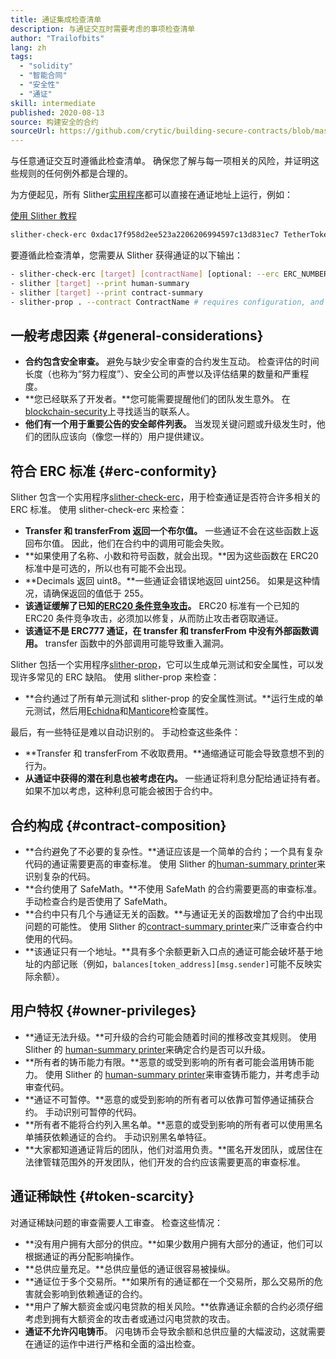 ```yaml
---
title: 通证集成检查清单
description: 与通证交互时需要考虑的事项检查清单
author: "Trailofbits"
lang: zh
tags:
  - "solidity"
  - "智能合同"
  - "安全性"
  - "通证"
skill: intermediate
published: 2020-08-13
source: 构建安全的合约
sourceUrl: https://github.com/crytic/building-secure-contracts/blob/master/development-guidelines/token_integration.md
---
```


与任意通证交互时遵循此检查清单。 确保您了解与每一项相关的风险，并证明这些规则的任何例外都是合理的。

为方便起见，所有 Slither[实用程序](https://github.com/crytic/slither#tools)都可以直接在通证地址上运行，例如：

[使用 Slither 教程](/developers/tutorials/how-to-use-slither-to-find-smart-contract-bugs/)

```bash
slither-check-erc 0xdac17f958d2ee523a2206206994597c13d831ec7 TetherToken
```

要遵循此检查清单，您需要从 Slither 获得通证的以下输出：

```bash
- slither-check-erc [target] [contractName] [optional: --erc ERC_NUMBER]
- slither [target] --print human-summary
- slither [target] --print contract-summary
- slither-prop . --contract ContractName # requires configuration, and use of Echidna and Manticore
```

## 一般考虑因素 {#general-considerations}

- **合约包含安全审查。** 避免与缺少安全审查的合约发生互动。 检查评估的时间长度（也称为“努力程度”）、安全公司的声誉以及评估结果的数量和严重程度。
- **您已经联系了开发者。**您可能需要提醒他们的团队发生意外。 在[blockchain-security](https://github.com/crytic/blockchain-security-contacts)上寻找适当的联系人。
- **他们有一个用于重要公告的安全邮件列表。** 当发现关键问题或升级发生时，他们的团队应该向（像您一样的）用户提供建议。

## 符合 ERC 标准 {#erc-conformity}

Slither 包含一个实用程序[slither-check-erc](https://github.com/crytic/slither/wiki/ERC-Conformance)，用于检查通证是否符合许多相关的 ERC 标准。 使用 slither-check-erc 来检查：

- **Transfer 和 transferFrom 返回一个布尔值。** 一些通证不会在这些函数上返回布尔值。 因此，他们在合约中的调用可能会失败。
- **如果使用了名称、小数和符号函数，就会出现。**因为这些函数在 ERC20 标准中是可选的，所以也有可能不会出现。
- **Decimals 返回 uint8。**一些通证会错误地返回 uint256。 如果是这种情况，请确保返回的值低于 255。
- **该通证缓解了已知的[ERC20 条件竞争攻击](https://github.com/Nephele/EIPs/issues/20#issuecomment-263524729)。** ERC20 标准有一个已知的 ERC20 条件竞争攻击，必须加以修复，从而防止攻击者窃取通证。
- **该通证不是 ERC777 通证，在 transfer 和 transferFrom 中没有外部函数调用。** transfer 函数中的外部调用可能导致重入漏洞。

Slither 包括一个实用程序[slither-prop](https://github.com/crytic/slither/wiki/Property-generation)，它可以生成单元测试和安全属性，可以发现许多常见的 ERC 缺陷。 使用 slither-prop 来检查：

- **合约通过了所有单元测试和 slither-prop 的安全属性测试。**运行生成的单元测试，然后用[Echidna](https://github.com/crytic/echidna)和[Manticore](https://manticore.readthedocs.io/en/latest/verifier.html)检查属性。

最后，有一些特征是难以自动识别的。 手动检查这些条件：

- **Transfer 和 transferFrom 不收取费用。**通缩通证可能会导致意想不到的行为。
- **从通证中获得的潜在利息也被考虑在内。** 一些通证将利息分配给通证持有者。 如果不加以考虑，这种利息可能会被困于合约中。

## 合约构成 {#contract-composition}

- **合约避免了不必要的复杂性。**通证应该是一个简单的合约；一个具有复杂代码的通证需要更高的审查标准。 使用 Slither 的[human-summary printer](https://github.com/crytic/slither/wiki/Printer-documentation#human-summary)来识别复杂的代码。
- **合约使用了 SafeMath。**不使用 SafeMath 的合约需要更高的审查标准。 手动检查合约是否使用了 SafeMath。
- **合约中只有几个与通证无关的函数。**与通证无关的函数增加了合约中出现问题的可能性。 使用 Slither 的[contract-summary printer](https://github.com/crytic/slither/wiki/Printer-documentation#contract-summary)来广泛审查合约中使用的代码。
- **该通证只有一个地址。**具有多个余额更新入口点的通证可能会破坏基于地址的内部记账（例如，`balances[token_address][msg.sender]`可能不反映实际余额）。

## 用户特权 {#owner-privileges}

- **通证无法升级。**可升级的合约可能会随着时间的推移改变其规则。 使用 Slither 的 [human-summary printer](https://github.com/crytic/slither/wiki/Printer-documentation#contract-summary)来确定合约是否可以升级。
- **所有者的铸币能力有限。**恶意的或受到影响的所有者可能会滥用铸币能力。 使用 Slither 的 [human-summary printer](https://github.com/crytic/slither/wiki/Printer-documentation#contract-summary)来审查铸币能力，并考虑手动审查代码。
- **通证不可暂停。**恶意的或受到影响的所有者可以依靠可暂停通证捕获合约。 手动识别可暂停的代码。
- **所有者不能将合约列入黑名单。**恶意的或受到影响的所有者可以使用黑名单捕获依赖通证的合约。 手动识别黑名单特征。
- **大家都知道通证背后的团队，他们对滥用负责。**匿名开发团队，或居住在法律管辖范围外的开发团队，他们开发的合约应该需要更高的审查标准。

## 通证稀缺性 {#token-scarcity}

对通证稀缺问题的审查需要人工审查。 检查这些情况：

- **没有用户拥有大部分的供应。**如果少数用户拥有大部分的通证，他们可以根据通证的再分配影响操作。
- **总供应量充足。**总供应量低的通证很容易被操纵。
- **通证位于多个交易所。**如果所有的通证都在一个交易所，那么交易所的危害就会影响到依赖通证的合约。
- **用户了解大额资金或闪电贷款的相关风险。**依靠通证余额的合约必须仔细考虑到拥有大额资金的攻击者或通过闪电贷款的攻击。
- **通证不允许闪电铸币**。 闪电铸币会导致余额和总供应量的大幅波动，这就需要在通证的运作中进行严格和全面的溢出检查。
